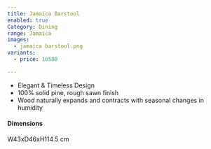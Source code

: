 ```yaml
---
title: Jamaica Barstool
enabled: true
Category: Dining
range: Jamaica
images:
  - jamaica barstool.png
variants:
  - price: 16500

---
```

* Elegant & Timeless Design
* 100% solid pine, rough sawn finish
* Wood naturally expands and contracts with seasonal changes in humidity

#### Dimensions
W43xD46xH114.5 cm
